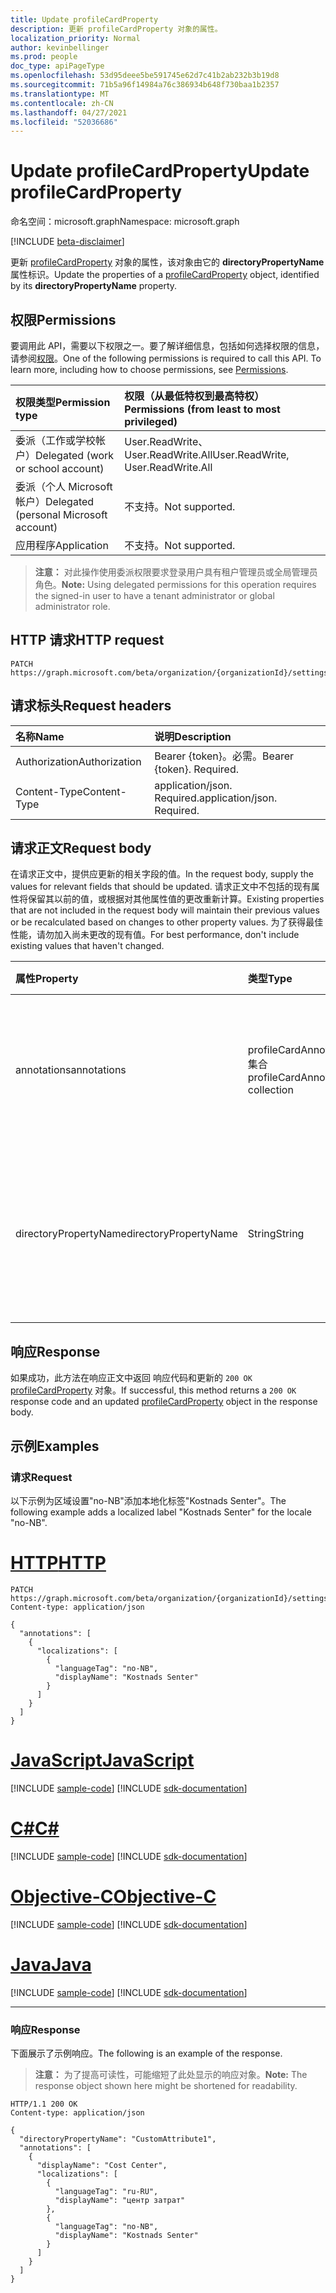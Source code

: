 ```yaml
---
title: Update profileCardProperty
description: 更新 profileCardProperty 对象的属性。
localization_priority: Normal
author: kevinbellinger
ms.prod: people
doc_type: apiPageType
ms.openlocfilehash: 53d95deee5be591745e62d7c41b2ab232b3b19d8
ms.sourcegitcommit: 71b5a96f14984a76c386934b648f730baa1b2357
ms.translationtype: MT
ms.contentlocale: zh-CN
ms.lasthandoff: 04/27/2021
ms.locfileid: "52036686"
---
```

# <a name="update-profilecardproperty"></a><span data-ttu-id="060b8-103">Update profileCardProperty</span><span class="sxs-lookup"><span data-stu-id="060b8-103">Update profileCardProperty</span></span>

<span data-ttu-id="060b8-104">命名空间：microsoft.graph</span><span class="sxs-lookup"><span data-stu-id="060b8-104">Namespace: microsoft.graph</span></span>

[!INCLUDE [beta-disclaimer](../../includes/beta-disclaimer.md)]

<span data-ttu-id="060b8-105">更新 [profileCardProperty](../resources/profilecardproperty.md) 对象的属性，该对象由它的 **directoryPropertyName** 属性标识。</span><span class="sxs-lookup"><span data-stu-id="060b8-105">Update the properties of a [profileCardProperty](../resources/profilecardproperty.md) object, identified by its **directoryPropertyName** property.</span></span>

## <a name="permissions"></a><span data-ttu-id="060b8-106">权限</span><span class="sxs-lookup"><span data-stu-id="060b8-106">Permissions</span></span>

<span data-ttu-id="060b8-p101">要调用此 API，需要以下权限之一。要了解详细信息，包括如何选择权限的信息，请参阅[权限](/graph/permissions-reference)。</span><span class="sxs-lookup"><span data-stu-id="060b8-p101">One of the following permissions is required to call this API. To learn more, including how to choose permissions, see [Permissions](/graph/permissions-reference).</span></span>

| <span data-ttu-id="060b8-109">权限类型</span><span class="sxs-lookup"><span data-stu-id="060b8-109">Permission type</span></span>                        | <span data-ttu-id="060b8-110">权限（从最低特权到最高特权）</span><span class="sxs-lookup"><span data-stu-id="060b8-110">Permissions (from least to most privileged)</span></span> |
|:---------------------------------------|:--------------------------------------------|
| <span data-ttu-id="060b8-111">委派（工作或学校帐户）</span><span class="sxs-lookup"><span data-stu-id="060b8-111">Delegated (work or school account)</span></span>     | <span data-ttu-id="060b8-112">User.ReadWrite、User.ReadWrite.All</span><span class="sxs-lookup"><span data-stu-id="060b8-112">User.ReadWrite, User.ReadWrite.All</span></span>          |
| <span data-ttu-id="060b8-113">委派（个人 Microsoft 帐户）</span><span class="sxs-lookup"><span data-stu-id="060b8-113">Delegated (personal Microsoft account)</span></span> | <span data-ttu-id="060b8-114">不支持。</span><span class="sxs-lookup"><span data-stu-id="060b8-114">Not supported.</span></span>                              |
| <span data-ttu-id="060b8-115">应用程序</span><span class="sxs-lookup"><span data-stu-id="060b8-115">Application</span></span>                            | <span data-ttu-id="060b8-116">不支持。</span><span class="sxs-lookup"><span data-stu-id="060b8-116">Not supported.</span></span>                              |

><span data-ttu-id="060b8-117">**注意：** 对此操作使用委派权限要求登录用户具有租户管理员或全局管理员角色。</span><span class="sxs-lookup"><span data-stu-id="060b8-117">**Note:** Using delegated permissions for this operation requires the signed-in user to have a tenant administrator or global administrator role.</span></span>

## <a name="http-request"></a><span data-ttu-id="060b8-118">HTTP 请求</span><span class="sxs-lookup"><span data-stu-id="060b8-118">HTTP request</span></span>

<!-- { "blockType": "ignored" } -->

```http
PATCH https://graph.microsoft.com/beta/organization/{organizationId}/settings/profileCardProperties/{id}
```

## <a name="request-headers"></a><span data-ttu-id="060b8-119">请求标头</span><span class="sxs-lookup"><span data-stu-id="060b8-119">Request headers</span></span>

| <span data-ttu-id="060b8-120">名称</span><span class="sxs-lookup"><span data-stu-id="060b8-120">Name</span></span>       | <span data-ttu-id="060b8-121">说明</span><span class="sxs-lookup"><span data-stu-id="060b8-121">Description</span></span>|
|:-----------|:-----------|
| <span data-ttu-id="060b8-122">Authorization</span><span class="sxs-lookup"><span data-stu-id="060b8-122">Authorization</span></span> | <span data-ttu-id="060b8-p102">Bearer {token}。必需。</span><span class="sxs-lookup"><span data-stu-id="060b8-p102">Bearer {token}. Required.</span></span> |
| <span data-ttu-id="060b8-125">Content-Type</span><span class="sxs-lookup"><span data-stu-id="060b8-125">Content-Type</span></span>  | <span data-ttu-id="060b8-p103">application/json. Required.</span><span class="sxs-lookup"><span data-stu-id="060b8-p103">application/json. Required.</span></span> |

## <a name="request-body"></a><span data-ttu-id="060b8-128">请求正文</span><span class="sxs-lookup"><span data-stu-id="060b8-128">Request body</span></span>

<span data-ttu-id="060b8-129">在请求正文中，提供应更新的相关字段的值。</span><span class="sxs-lookup"><span data-stu-id="060b8-129">In the request body, supply the values for relevant fields that should be updated.</span></span> <span data-ttu-id="060b8-130">请求正文中不包括的现有属性将保留其以前的值，或根据对其他属性值的更改重新计算。</span><span class="sxs-lookup"><span data-stu-id="060b8-130">Existing properties that are not included in the request body will maintain their previous values or be recalculated based on changes to other property values.</span></span> <span data-ttu-id="060b8-131">为了获得最佳性能，请勿加入尚未更改的现有值。</span><span class="sxs-lookup"><span data-stu-id="060b8-131">For best performance, don't include existing values that haven't changed.</span></span>

| <span data-ttu-id="060b8-132">属性</span><span class="sxs-lookup"><span data-stu-id="060b8-132">Property</span></span>     | <span data-ttu-id="060b8-133">类型</span><span class="sxs-lookup"><span data-stu-id="060b8-133">Type</span></span>        | <span data-ttu-id="060b8-134">说明</span><span class="sxs-lookup"><span data-stu-id="060b8-134">Description</span></span> |
|:-------------|:------------|:------------|
|<span data-ttu-id="060b8-135">annotations</span><span class="sxs-lookup"><span data-stu-id="060b8-135">annotations</span></span>|<span data-ttu-id="060b8-136">profileCardAnnotation 集合</span><span class="sxs-lookup"><span data-stu-id="060b8-136">profileCardAnnotation collection</span></span>| <span data-ttu-id="060b8-137">包含管理员选择指定的任何替代标签或本地化标签。</span><span class="sxs-lookup"><span data-stu-id="060b8-137">Contains any alternative or localized labels an administrator has chosen to specify.</span></span>|
|<span data-ttu-id="060b8-138">directoryPropertyName</span><span class="sxs-lookup"><span data-stu-id="060b8-138">directoryPropertyName</span></span>|<span data-ttu-id="060b8-139">String</span><span class="sxs-lookup"><span data-stu-id="060b8-139">String</span></span>|<span data-ttu-id="060b8-140">包含要显示到配置文件卡上的目录属性的名称。</span><span class="sxs-lookup"><span data-stu-id="060b8-140">Contains the name of the directory property which is intended to surface on the profile card.</span></span> |

## <a name="response"></a><span data-ttu-id="060b8-141">响应</span><span class="sxs-lookup"><span data-stu-id="060b8-141">Response</span></span>

<span data-ttu-id="060b8-142">如果成功，此方法在响应正文中返回 响应代码和更新的 `200 OK` [profileCardProperty](../resources/profilecardproperty.md) 对象。</span><span class="sxs-lookup"><span data-stu-id="060b8-142">If successful, this method returns a `200 OK` response code and an updated [profileCardProperty](../resources/profilecardproperty.md) object in the response body.</span></span>

## <a name="examples"></a><span data-ttu-id="060b8-143">示例</span><span class="sxs-lookup"><span data-stu-id="060b8-143">Examples</span></span>

### <a name="request"></a><span data-ttu-id="060b8-144">请求</span><span class="sxs-lookup"><span data-stu-id="060b8-144">Request</span></span>

<span data-ttu-id="060b8-145">以下示例为区域设置"no-NB"添加本地化标签"Kostnads Senter"。</span><span class="sxs-lookup"><span data-stu-id="060b8-145">The following example adds a localized label "Kostnads Senter" for the locale "no-NB".</span></span>

# <a name="http"></a>[<span data-ttu-id="060b8-146">HTTP</span><span class="sxs-lookup"><span data-stu-id="060b8-146">HTTP</span></span>](#tab/http)
<!-- {
  "blockType": "request",
  "name": "update_profilecardproperty"
}-->

```http
PATCH https://graph.microsoft.com/beta/organization/{organizationId}/settings/profileCardProperties/CustomAttribute1
Content-type: application/json

{
  "annotations": [
    {
      "localizations": [
        {
          "languageTag": "no-NB",
          "displayName": "Kostnads Senter"
        }
      ]
    }
  ]
}
```
# <a name="javascript"></a>[<span data-ttu-id="060b8-147">JavaScript</span><span class="sxs-lookup"><span data-stu-id="060b8-147">JavaScript</span></span>](#tab/javascript)
[!INCLUDE [sample-code](../includes/snippets/javascript/update-profilecardproperty-javascript-snippets.md)]
[!INCLUDE [sdk-documentation](../includes/snippets/snippets-sdk-documentation-link.md)]

# <a name="c"></a>[<span data-ttu-id="060b8-148">C#</span><span class="sxs-lookup"><span data-stu-id="060b8-148">C#</span></span>](#tab/csharp)
[!INCLUDE [sample-code](../includes/snippets/csharp/update-profilecardproperty-csharp-snippets.md)]
[!INCLUDE [sdk-documentation](../includes/snippets/snippets-sdk-documentation-link.md)]

# <a name="objective-c"></a>[<span data-ttu-id="060b8-149">Objective-C</span><span class="sxs-lookup"><span data-stu-id="060b8-149">Objective-C</span></span>](#tab/objc)
[!INCLUDE [sample-code](../includes/snippets/objc/update-profilecardproperty-objc-snippets.md)]
[!INCLUDE [sdk-documentation](../includes/snippets/snippets-sdk-documentation-link.md)]

# <a name="java"></a>[<span data-ttu-id="060b8-150">Java</span><span class="sxs-lookup"><span data-stu-id="060b8-150">Java</span></span>](#tab/java)
[!INCLUDE [sample-code](../includes/snippets/java/update-profilecardproperty-java-snippets.md)]
[!INCLUDE [sdk-documentation](../includes/snippets/snippets-sdk-documentation-link.md)]

---


### <a name="response"></a><span data-ttu-id="060b8-151">响应</span><span class="sxs-lookup"><span data-stu-id="060b8-151">Response</span></span>

<span data-ttu-id="060b8-152">下面展示了示例响应。</span><span class="sxs-lookup"><span data-stu-id="060b8-152">The following is an example of the response.</span></span>

> <span data-ttu-id="060b8-153">**注意：** 为了提高可读性，可能缩短了此处显示的响应对象。</span><span class="sxs-lookup"><span data-stu-id="060b8-153">**Note:** The response object shown here might be shortened for readability.</span></span>

<!-- {
  "blockType": "response",
  "truncated": true,
  "@odata.type": "microsoft.graph.profileCardProperty"
} -->

```http
HTTP/1.1 200 OK
Content-type: application/json

{
  "directoryPropertyName": "CustomAttribute1",
  "annotations": [
    {
      "displayName": "Cost Center",
      "localizations": [
        {
          "languageTag": "ru-RU",
          "displayName": "центр затрат"
        },
        {
          "languageTag": "no-NB",
          "displayName": "Kostnads Senter"
        }
      ]
    }
  ]
}
```

<!-- uuid: 16cd6b66-4b1a-43a1-adaf-3a886856ed98
2019-02-04 14:57:30 UTC -->
<!-- {
  "type": "#page.annotation",
  "description": "Update profilecardproperty",
  "keywords": "",
  "section": "documentation",
  "tocPath": ""
}-->


